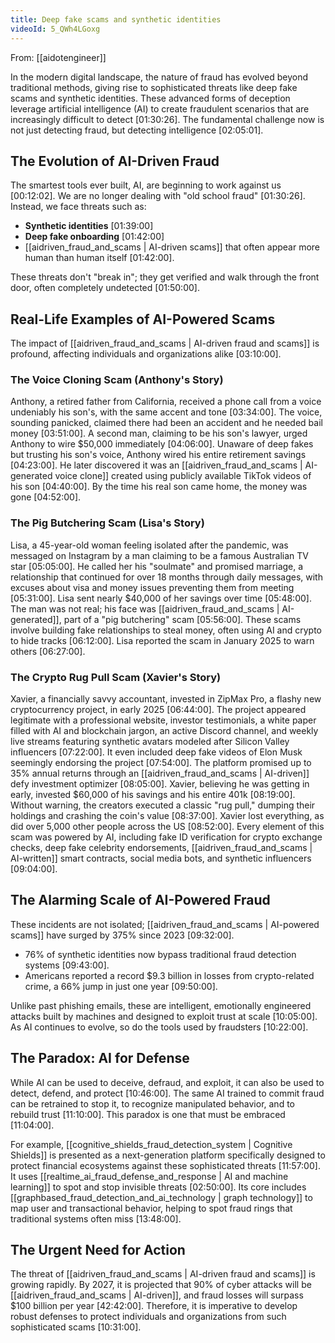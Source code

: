 ```yaml
---
title: Deep fake scams and synthetic identities
videoId: 5_QWh4LGoxg
---
```


From: [[aidotengineer]] <br/> 

In the modern digital landscape, the nature of fraud has evolved beyond traditional methods, giving rise to sophisticated threats like deep fake scams and synthetic identities. These advanced forms of deception leverage artificial intelligence (AI) to create fraudulent scenarios that are increasingly difficult to detect <a class="yt-timestamp" data-t="01:30:26">[01:30:26]</a>. The fundamental challenge now is not just detecting fraud, but detecting intelligence <a class="yt-timestamp" data-t="02:05:01">[02:05:01]</a>.

## The Evolution of AI-Driven Fraud

The smartest tools ever built, AI, are beginning to work against us <a class="yt-timestamp" data-t="00:12:02">[00:12:02]</a>. We are no longer dealing with "old school fraud" <a class="yt-timestamp" data-t="01:30:26">[01:30:26]</a>. Instead, we face threats such as:
*   **Synthetic identities** <a class="yt-timestamp" data-t="01:39:00">[01:39:00]</a>
*   **Deep fake onboarding** <a class="yt-timestamp" data-t="01:42:00">[01:42:00]</a>
*   [[aidriven_fraud_and_scams | AI-driven scams]] that often appear more human than human itself <a class="yt-timestamp" data-t="01:42:00">[01:42:00]</a>.

These threats don't "break in"; they get verified and walk through the front door, often completely undetected <a class="yt-timestamp" data-t="01:50:00">[01:50:00]</a>.

## Real-Life Examples of AI-Powered Scams

The impact of [[aidriven_fraud_and_scams | AI-driven fraud and scams]] is profound, affecting individuals and organizations alike <a class="yt-timestamp" data-t="03:10:00">[03:10:00]</a>.

### The Voice Cloning Scam (Anthony's Story)
Anthony, a retired father from California, received a phone call from a voice undeniably his son's, with the same accent and tone <a class="yt-timestamp" data-t="03:34:00">[03:34:00]</a>. The voice, sounding panicked, claimed there had been an accident and he needed bail money <a class="yt-timestamp" data-t="03:51:00">[03:51:00]</a>. A second man, claiming to be his son's lawyer, urged Anthony to wire $50,000 immediately <a class="yt-timestamp" data-t="04:06:00">[04:06:00]</a>. Unaware of deep fakes but trusting his son's voice, Anthony wired his entire retirement savings <a class="yt-timestamp" data-t="04:23:00">[04:23:00]</a>. He later discovered it was an [[aidriven_fraud_and_scams | AI-generated voice clone]] created using publicly available TikTok videos of his son <a class="yt-timestamp" data-t="04:40:00">[04:40:00]</a>. By the time his real son came home, the money was gone <a class="yt-timestamp" data-t="04:52:00">[04:52:00]</a>.

### The Pig Butchering Scam (Lisa's Story)
Lisa, a 45-year-old woman feeling isolated after the pandemic, was messaged on Instagram by a man claiming to be a famous Australian TV star <a class="yt-timestamp" data-t="05:05:00">[05:05:00]</a>. He called her his "soulmate" and promised marriage, a relationship that continued for over 18 months through daily messages, with excuses about visa and money issues preventing them from meeting <a class="yt-timestamp" data-t="05:31:00">[05:31:00]</a>. Lisa sent nearly $40,000 of her savings over time <a class="yt-timestamp" data-t="05:48:00">[05:48:00]</a>. The man was not real; his face was [[aidriven_fraud_and_scams | AI-generated]], part of a "pig butchering" scam <a class="yt-timestamp" data-t="05:56:00">[05:56:00]</a>. These scams involve building fake relationships to steal money, often using AI and crypto to hide tracks <a class="yt-timestamp" data-t="06:12:00">[06:12:00]</a>. Lisa reported the scam in January 2025 to warn others <a class="yt-timestamp" data-t="06:27:00">[06:27:00]</a>.

### The Crypto Rug Pull Scam (Xavier's Story)
Xavier, a financially savvy accountant, invested in ZipMax Pro, a flashy new cryptocurrency project, in early 2025 <a class="yt-timestamp" data-t="06:44:00">[06:44:00]</a>. The project appeared legitimate with a professional website, investor testimonials, a white paper filled with AI and blockchain jargon, an active Discord channel, and weekly live streams featuring synthetic avatars modeled after Silicon Valley influencers <a class="yt-timestamp" data-t="07:22:00">[07:22:00]</a>. It even included deep fake videos of Elon Musk seemingly endorsing the project <a class="yt-timestamp" data-t="07:54:00">[07:54:00]</a>. The platform promised up to 35% annual returns through an [[aidriven_fraud_and_scams | AI-driven]] defy investment optimizer <a class="yt-timestamp" data-t="08:05:00">[08:05:00]</a>. Xavier, believing he was getting in early, invested $60,000 of his savings and his entire 401k <a class="yt-timestamp" data-t="08:19:00">[08:19:00]</a>. Without warning, the creators executed a classic "rug pull," dumping their holdings and crashing the coin's value <a class="yt-timestamp" data-t="08:37:00">[08:37:00]</a>. Xavier lost everything, as did over 5,000 other people across the US <a class="yt-timestamp" data-t="08:52:00">[08:52:00]</a>. Every element of this scam was powered by AI, including fake ID verification for crypto exchange checks, deep fake celebrity endorsements, [[aidriven_fraud_and_scams | AI-written]] smart contracts, social media bots, and synthetic influencers <a class="yt-timestamp" data-t="09:04:00">[09:04:00]</a>.

## The Alarming Scale of AI-Powered Fraud

These incidents are not isolated; [[aidriven_fraud_and_scams | AI-powered scams]] have surged by 375% since 2023 <a class="yt-timestamp" data-t="09:32:00">[09:32:00]</a>.
*   76% of synthetic identities now bypass traditional fraud detection systems <a class="yt-timestamp" data-t="09:43:00">[09:43:00]</a>.
*   Americans reported a record $9.3 billion in losses from crypto-related crime, a 66% jump in just one year <a class="yt-timestamp" data-t="09:50:00">[09:50:00]</a>.

Unlike past phishing emails, these are intelligent, emotionally engineered attacks built by machines and designed to exploit trust at scale <a class="yt-timestamp" data-t="10:05:00">[10:05:00]</a>. As AI continues to evolve, so do the tools used by fraudsters <a class="yt-timestamp" data-t="10:22:00">[10:22:00]</a>.

## The Paradox: AI for Defense

While AI can be used to deceive, defraud, and exploit, it can also be used to detect, defend, and protect <a class="yt-timestamp" data-t="10:46:00">[10:46:00]</a>. The same AI trained to commit fraud can be retrained to stop it, to recognize manipulated behavior, and to rebuild trust <a class="yt-timestamp" data-t="11:10:00">[11:10:00]</a>. This paradox is one that must be embraced <a class="yt-timestamp" data-t="11:04:00">[11:04:00]</a>.

For example, [[cognitive_shields_fraud_detection_system | Cognitive Shields]] is presented as a next-generation platform specifically designed to protect financial ecosystems against these sophisticated threats <a class="yt-timestamp" data-t="11:57:00">[11:57:00]</a>. It uses [[realtime_ai_fraud_defense_and_response | AI and machine learning]] to spot and stop invisible threats <a class="yt-timestamp" data-t="02:50:00">[02:50:00]</a>. Its core includes [[graphbased_fraud_detection_and_ai_technology | graph technology]] to map user and transactional behavior, helping to spot fraud rings that traditional systems often miss <a class="yt-timestamp" data-t="13:48:00">[13:48:00]</a>.

## The Urgent Need for Action

The threat of [[aidriven_fraud_and_scams | AI-driven fraud and scams]] is growing rapidly. By 2027, it is projected that 90% of cyber attacks will be [[aidriven_fraud_and_scams | AI-driven]], and fraud losses will surpass $100 billion per year <a class="yt-timestamp" data-t="42:42:00">[42:42:00]</a>. Therefore, it is imperative to develop robust defenses to protect individuals and organizations from such sophisticated scams <a class="yt-timestamp" data-t="10:31:00">[10:31:00]</a>.